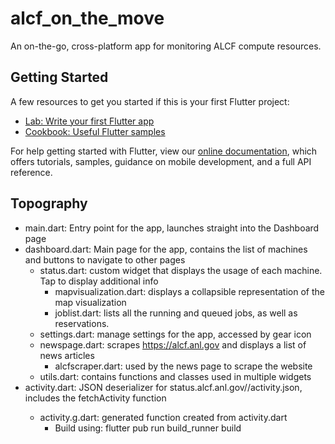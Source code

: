 # alcf_on_the_move

An on-the-go, cross-platform app for monitoring ALCF compute resources.

## Getting Started

A few resources to get you started if this is your first Flutter project:

- [Lab: Write your first Flutter app](https://flutter.dev/docs/get-started/codelab)
- [Cookbook: Useful Flutter samples](https://flutter.dev/docs/cookbook)

For help getting started with Flutter, view our 
[online documentation](https://flutter.dev/docs), which offers tutorials, 
samples, guidance on mobile development, and a full API reference.

## Topography

* main.dart: Entry point for the app, launches straight into the Dashboard page
* dashboard.dart: Main page for the app, contains the list of machines and buttons to navigate to other pages
    * status.dart: custom widget that displays the usage of each machine. Tap to display additional info
        * mapvisualization.dart: displays a collapsible representation of the map visualization
        * joblist.dart: lists all the running and queued jobs, as well as reservations.
    * settings.dart: manage settings for the app, accessed by gear icon
    * newspage.dart: scrapes https://alcf.anl.gov and displays a list of news articles
        * alcfscraper.dart: used by the news page to scrape the website
    * utils.dart: contains functions and classes used in multiple widgets
* activity.dart: JSON deserializer for status.alcf.anl.gov/<machinename>/activity.json,
includes the fetchActivity function
    * activity.g.dart: generated function created from activity.dart
        * Build using: flutter pub run build_runner build